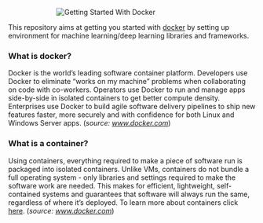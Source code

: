 &nbsp;&nbsp;&nbsp;&nbsp;&nbsp;&nbsp;&nbsp;&nbsp;&nbsp;&nbsp;&nbsp;&nbsp;&nbsp;&nbsp;&nbsp;&nbsp;&nbsp;&nbsp;&nbsp;&nbsp;&nbsp;&nbsp;&nbsp;&nbsp;&nbsp;![Getting Started With Docker](https://github.com/ajaymache/getting-started-with-docker/blob/master/misc/images/DockerLogo.png)

This repository aims at getting you started with [docker](https://www.docker.com/) by setting up environment for machine learning/deep learning libraries and frameworks.

### What is docker?
Docker is the world’s leading software container platform. Developers use Docker to eliminate “works on my machine” problems when collaborating on code with co-workers. Operators use Docker to run and manage apps side-by-side in isolated containers to get better compute density. Enterprises use Docker to build agile software delivery pipelines to ship new features faster, more securely and with confidence for both Linux and Windows Server apps. (*source: www.docker.com*)

### What is a container?
Using containers, everything required to make a piece of software run is packaged into isolated containers. Unlike VMs, containers do not bundle a full operating system - only libraries and settings required to make the software work are needed. This makes for efficient, lightweight, self-contained systems and guarantees that software will always run the same, regardless of where it’s deployed. To learn more about containers click [here](https://www.docker.com/what-container). (*source: www.docker.com*)
